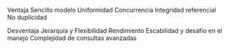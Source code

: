 Ventaja
Sencillo modelo
Uniformidad
Concurrencia
Integridad referencial
No duplicidad

Desventaja
Jerarquía y Flexibilidad
Rendimiento
Escabilidad y desafio en el manejo
Complejidad de consultas avanzadas